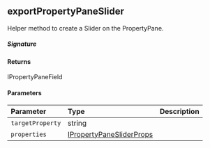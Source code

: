 ## exportPropertyPaneSlider

Helper method to create a Slider on the PropertyPane.

##### Signature

#### Returns
IPropertyPaneField<IPropertyPaneSliderProps>

#### Parameters


| Parameter	   | Type    | Description |
|:-------------|:---------------|:------------|
| `targetProperty`    | string |  |
| `properties`    | [IPropertyPaneSliderProps](IPropertyPaneSliderProps.md) |  |

